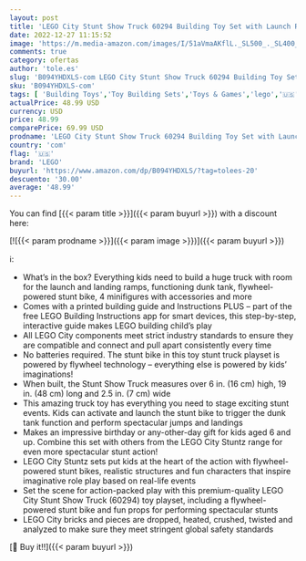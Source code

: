 ```yaml
---
layout: post
title: 'LEGO City Stunt Show Truck 60294 Building Toy Set with Launch Ramps and a Dunk Tank Plus a Flywheel-Powered Stunt Bike'
date: 2022-12-27 11:15:52
image: 'https://m.media-amazon.com/images/I/51aVmaAKflL._SL500_._SL400_.jpg'
comments: true
category: ofertas
author: 'tole.es'
slug: 'B094YHDXLS-com LEGO City Stunt Show Truck 60294 Building Toy Set with...'
sku: 'B094YHDXLS-com'
tags: [ 'Building Toys','Toy Building Sets','Toys & Games','lego','🇺🇸', ]
actualPrice: 48.99 USD
currency: USD
price: 48.99
comparePrice: 69.99 USD
prodname: 'LEGO City Stunt Show Truck 60294 Building Toy Set with Launch Ramps and a Dunk Tank Plus a Flywheel-Powered Stunt Bike'
country: 'com'
flag: '🇺🇸'
brand: 'LEGO'
buyurl: 'https://www.amazon.com/dp/B094YHDXLS/?tag=tolees-20'
descuento: '30.00'
average: '48.99'
---
```


You can find [{{< param title >}}]({{< param buyurl >}}) with a discount here:

[![{{< param prodname >}}]({{< param image >}})]({{< param buyurl >}})

ℹ️:

- What’s in the box? Everything kids need to build a huge truck with room for the launch and landing ramps, functioning dunk tank, flywheel-powered stunt bike, 4 minifigures with accessories and more
- Comes with a printed building guide and Instructions PLUS – part of the free LEGO Building Instructions app for smart devices, this step-by-step, interactive guide makes LEGO building child’s play
- All LEGO City components meet strict industry standards to ensure they are compatible and connect and pull apart consistently every time
- No batteries required. The stunt bike in this toy stunt truck playset is powered by flywheel technology – everything else is powered by kids’ imaginations!
- When built, the Stunt Show Truck measures over 6 in. (16 cm) high, 19 in. (48 cm) long and 2.5 in. (7 cm) wide
- This amazing truck toy has everything you need to stage exciting stunt events. Kids can activate and launch the stunt bike to trigger the dunk tank function and perform spectacular jumps and landings
- Makes an impressive birthday or any-other-day gift for kids aged 6 and up. Combine this set with others from the LEGO City Stuntz range for even more spectacular stunt action!
- LEGO City Stuntz sets put kids at the heart of the action with flywheel-powered stunt bikes, realistic structures and fun characters that inspire imaginative role play based on real-life events
- Set the scene for action-packed play with this premium-quality LEGO City Stunt Show Truck (60294) toy playset, including a flywheel-powered stunt bike and fun props for performing spectacular stunts
- LEGO City bricks and pieces are dropped, heated, crushed, twisted and analyzed to make sure they meet stringent global safety standards

[🛒 Buy it!!]({{< param buyurl >}})

